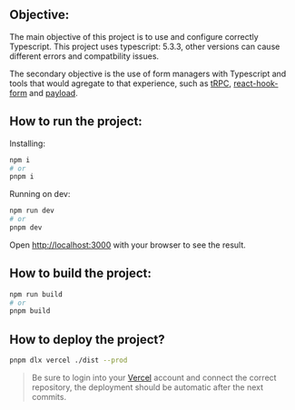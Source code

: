 ## Objective:

The main objective of this project is to use and configure correctly Typescript.
This project uses typescript: 5.3.3, other versions can cause different errors and compatbility issues.

The secondary objective is the use of form managers with Typescript and tools that would agregate to that experience, such as [tRPC](https://trpc.io/docs/quickstart), [react-hook-form](https://react-hook-form.com/get-started) and [payload](https://payloadcms.com/docs/getting-started/what-is-payload).

## How to run the project:

Installing:

```bash
npm i
# or
pnpm i
```

Running on dev:

```bash
npm run dev
# or
pnpm dev
```

Open [http://localhost:3000](http://localhost:3000) with your browser to see the result.

## How to build the project:

```sh
npm run build
# or
pnpm build
```

## How to deploy the project?

```sh
pnpm dlx vercel ./dist --prod
```

> Be sure to login into your [Vercel](vercel.com) account and connect the correct repository, the deployment should be automatic after the next commits.
